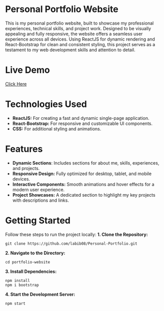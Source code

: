 # Personal Portfolio Website
This is my personal portfolio website, built to showcase my professional experiences, technical skills, and project work. Designed to be visually appealing and fully responsive, the website offers a seamless user experience across all devices. Using ReactJS for dynamic rendering and React-Bootstrap for clean and consistent styling, this project serves as a testament to my web development skills and attention to detail.
# Live Demo
[Click Here](https://iklabib.netlify.app/)
# Technologies Used
* **ReactJS:** For creating a fast and dynamic single-page application.
* **React-Bootstrap:** For responsive and customizable UI components.
* **CSS:** For additional styling and animations.
# Features
* **Dynamic Sections**: Includes sections for about me, skills, experiences, and projects.
* **Responsive Design:** Fully optimized for desktop, tablet, and mobile devices.
* **Interactive Components:** Smooth animations and hover effects for a modern user experience.
* **Project Showcases:** A dedicated section to highlight my key projects with descriptions and links.

# Getting Started
Follow these steps to run the project locally:
**1. Clone the Repository:**
```
git clone https://github.com/labib08/Personal-Portfolio.git
```
**2. Navigate to the Directory:**
```
cd portfolio-website
```
**3. Install Dependencies:**
```
npm install
npm i bootstrap
```
**4. Start the Development Server:**
```
npm start
```
